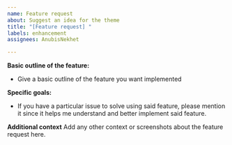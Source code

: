 ```yaml
---
name: Feature request
about: Suggest an idea for the theme
title: "[Feature request] "
labels: enhancement
assignees: AnubisNekhet

---
```


**Basic outline of the feature:**
- Give a basic outline of the feature you want implemented

**Specific goals:**
- If you have a particular issue to solve using said feature, please mention it since it helps me understand and better implement said feature.

**Additional context**
Add any other context or screenshots about the feature request here.
